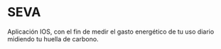 # SEVA
Aplicación IOS, con el fin de medir el gasto energético de tu uso diario midiendo tu huella de carbono.  
